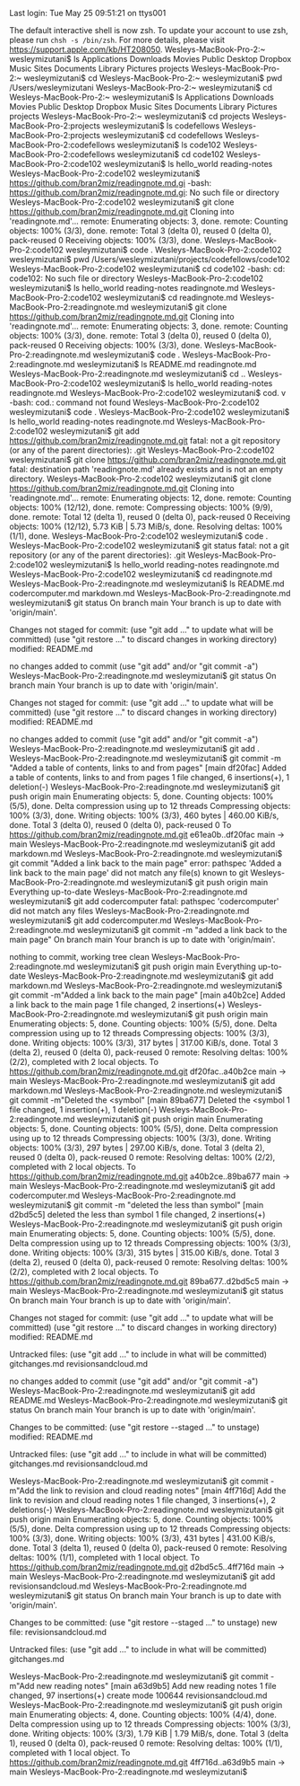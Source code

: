 Last login: Tue May 25 09:51:21 on ttys001

The default interactive shell is now zsh.
To update your account to use zsh, please run `chsh -s /bin/zsh`.
For more details, please visit https://support.apple.com/kb/HT208050.
Wesleys-MacBook-Pro-2:~ wesleymizutani$ ls
Applications	Downloads	Movies		Public
Desktop		Dropbox		Music		Sites
Documents	Library		Pictures	projects
Wesleys-MacBook-Pro-2:~ wesleymizutani$ cd
Wesleys-MacBook-Pro-2:~ wesleymizutani$ pwd
/Users/wesleymizutani
Wesleys-MacBook-Pro-2:~ wesleymizutani$ cd
Wesleys-MacBook-Pro-2:~ wesleymizutani$ ls
Applications	Downloads	Movies		Public
Desktop		Dropbox		Music		Sites
Documents	Library		Pictures	projects
Wesleys-MacBook-Pro-2:~ wesleymizutani$ cd projects
Wesleys-MacBook-Pro-2:projects wesleymizutani$ ls
codefellows
Wesleys-MacBook-Pro-2:projects wesleymizutani$ cd codefellows
Wesleys-MacBook-Pro-2:codefellows wesleymizutani$ ls
code102
Wesleys-MacBook-Pro-2:codefellows wesleymizutani$ cd code102
Wesleys-MacBook-Pro-2:code102 wesleymizutani$ ls
hello_world	reading-notes
Wesleys-MacBook-Pro-2:code102 wesleymizutani$ https://github.com/bran2miz/readingnote.md.gi
-bash: https://github.com/bran2miz/readingnote.md.gi: No such file or directory
Wesleys-MacBook-Pro-2:code102 wesleymizutani$ git clone https://github.com/bran2miz/readingnote.md.git
Cloning into 'readingnote.md'...
remote: Enumerating objects: 3, done.
remote: Counting objects: 100% (3/3), done.
remote: Total 3 (delta 0), reused 0 (delta 0), pack-reused 0
Receiving objects: 100% (3/3), done.
Wesleys-MacBook-Pro-2:code102 wesleymizutani$ code .
Wesleys-MacBook-Pro-2:code102 wesleymizutani$ pwd
/Users/wesleymizutani/projects/codefellows/code102
Wesleys-MacBook-Pro-2:code102 wesleymizutani$ cd code102
-bash: cd: code102: No such file or directory
Wesleys-MacBook-Pro-2:code102 wesleymizutani$ ls
hello_world	reading-notes	readingnote.md
Wesleys-MacBook-Pro-2:code102 wesleymizutani$ cd readingnote.md
Wesleys-MacBook-Pro-2:readingnote.md wesleymizutani$ git clone https://github.com/bran2miz/readingnote.md.git
Cloning into 'readingnote.md'...
remote: Enumerating objects: 3, done.
remote: Counting objects: 100% (3/3), done.
remote: Total 3 (delta 0), reused 0 (delta 0), pack-reused 0
Receiving objects: 100% (3/3), done.
Wesleys-MacBook-Pro-2:readingnote.md wesleymizutani$ code .
Wesleys-MacBook-Pro-2:readingnote.md wesleymizutani$ ls
README.md	readingnote.md
Wesleys-MacBook-Pro-2:readingnote.md wesleymizutani$ cd ..
Wesleys-MacBook-Pro-2:code102 wesleymizutani$ ls
hello_world	reading-notes	readingnote.md
Wesleys-MacBook-Pro-2:code102 wesleymizutani$ cod. v
-bash: cod.: command not found
Wesleys-MacBook-Pro-2:code102 wesleymizutani$ code .
Wesleys-MacBook-Pro-2:code102 wesleymizutani$ ls
hello_world	reading-notes	readingnote.md
Wesleys-MacBook-Pro-2:code102 wesleymizutani$ git add https://github.com/bran2miz/readingnote.md.git
fatal: not a git repository (or any of the parent directories): .git
Wesleys-MacBook-Pro-2:code102 wesleymizutani$ git clone https://github.com/bran2miz/readingnote.md.git
fatal: destination path 'readingnote.md' already exists and is not an empty directory.
Wesleys-MacBook-Pro-2:code102 wesleymizutani$ git clone https://github.com/bran2miz/readingnote.md.git
Cloning into 'readingnote.md'...
remote: Enumerating objects: 12, done.
remote: Counting objects: 100% (12/12), done.
remote: Compressing objects: 100% (9/9), done.
remote: Total 12 (delta 1), reused 0 (delta 0), pack-reused 0
Receiving objects: 100% (12/12), 5.73 KiB | 5.73 MiB/s, done.
Resolving deltas: 100% (1/1), done.
Wesleys-MacBook-Pro-2:code102 wesleymizutani$ code .
Wesleys-MacBook-Pro-2:code102 wesleymizutani$ git status
fatal: not a git repository (or any of the parent directories): .git
Wesleys-MacBook-Pro-2:code102 wesleymizutani$ ls
hello_world	reading-notes	readingnote.md
Wesleys-MacBook-Pro-2:code102 wesleymizutani$ cd readingnote.md
Wesleys-MacBook-Pro-2:readingnote.md wesleymizutani$ ls
README.md		codercomputer.md	markdown.md
Wesleys-MacBook-Pro-2:readingnote.md wesleymizutani$ git status
On branch main
Your branch is up to date with 'origin/main'.

Changes not staged for commit:
  (use "git add <file>..." to update what will be committed)
  (use "git restore <file>..." to discard changes in working directory)
	modified:   README.md

no changes added to commit (use "git add" and/or "git commit -a")
Wesleys-MacBook-Pro-2:readingnote.md wesleymizutani$ git status
On branch main
Your branch is up to date with 'origin/main'.

Changes not staged for commit:
  (use "git add <file>..." to update what will be committed)
  (use "git restore <file>..." to discard changes in working directory)
	modified:   README.md

no changes added to commit (use "git add" and/or "git commit -a")
Wesleys-MacBook-Pro-2:readingnote.md wesleymizutani$ git add .
Wesleys-MacBook-Pro-2:readingnote.md wesleymizutani$ git commit -m "Added a table of contents, links to and from pages"
[main df20fac] Added a table of contents, links to and from pages
 1 file changed, 6 insertions(+), 1 deletion(-)
Wesleys-MacBook-Pro-2:readingnote.md wesleymizutani$ git push origin main
Enumerating objects: 5, done.
Counting objects: 100% (5/5), done.
Delta compression using up to 12 threads
Compressing objects: 100% (3/3), done.
Writing objects: 100% (3/3), 460 bytes | 460.00 KiB/s, done.
Total 3 (delta 0), reused 0 (delta 0), pack-reused 0
To https://github.com/bran2miz/readingnote.md.git
   e61ea0b..df20fac  main -> main
Wesleys-MacBook-Pro-2:readingnote.md wesleymizutani$ git add markdown.md
Wesleys-MacBook-Pro-2:readingnote.md wesleymizutani$ git commit "Added a link back to the main page"
error: pathspec 'Added a link back to the main page' did not match any file(s) known to git
Wesleys-MacBook-Pro-2:readingnote.md wesleymizutani$ git push origin main
Everything up-to-date
Wesleys-MacBook-Pro-2:readingnote.md wesleymizutani$ git add codercomputer
fatal: pathspec 'codercomputer' did not match any files
Wesleys-MacBook-Pro-2:readingnote.md wesleymizutani$ git add codercomputer.md
Wesleys-MacBook-Pro-2:readingnote.md wesleymizutani$ git commit -m "added a link back to the main page"
On branch main
Your branch is up to date with 'origin/main'.

nothing to commit, working tree clean
Wesleys-MacBook-Pro-2:readingnote.md wesleymizutani$ git push origin main
Everything up-to-date
Wesleys-MacBook-Pro-2:readingnote.md wesleymizutani$ git add markdown.md
Wesleys-MacBook-Pro-2:readingnote.md wesleymizutani$ git commit -m"Added a link back to the main page"
[main a40b2ce] Added a link back to the main page
 1 file changed, 2 insertions(+)
Wesleys-MacBook-Pro-2:readingnote.md wesleymizutani$ git push origin main
Enumerating objects: 5, done.
Counting objects: 100% (5/5), done.
Delta compression using up to 12 threads
Compressing objects: 100% (3/3), done.
Writing objects: 100% (3/3), 317 bytes | 317.00 KiB/s, done.
Total 3 (delta 2), reused 0 (delta 0), pack-reused 0
remote: Resolving deltas: 100% (2/2), completed with 2 local objects.
To https://github.com/bran2miz/readingnote.md.git
   df20fac..a40b2ce  main -> main
Wesleys-MacBook-Pro-2:readingnote.md wesleymizutani$ git add markdown.md
Wesleys-MacBook-Pro-2:readingnote.md wesleymizutani$ git commit -m"Deleted the <symbol"
[main 89ba677] Deleted the <symbol
 1 file changed, 1 insertion(+), 1 deletion(-)
Wesleys-MacBook-Pro-2:readingnote.md wesleymizutani$ git push origin main
Enumerating objects: 5, done.
Counting objects: 100% (5/5), done.
Delta compression using up to 12 threads
Compressing objects: 100% (3/3), done.
Writing objects: 100% (3/3), 297 bytes | 297.00 KiB/s, done.
Total 3 (delta 2), reused 0 (delta 0), pack-reused 0
remote: Resolving deltas: 100% (2/2), completed with 2 local objects.
To https://github.com/bran2miz/readingnote.md.git
   a40b2ce..89ba677  main -> main
Wesleys-MacBook-Pro-2:readingnote.md wesleymizutani$ git add codercomputer.md
Wesleys-MacBook-Pro-2:readingnote.md wesleymizutani$ git commit -m "deleted the less than symbol"
[main d2bd5c5] deleted the less than symbol
 1 file changed, 2 insertions(+)
Wesleys-MacBook-Pro-2:readingnote.md wesleymizutani$ git push origin main
Enumerating objects: 5, done.
Counting objects: 100% (5/5), done.
Delta compression using up to 12 threads
Compressing objects: 100% (3/3), done.
Writing objects: 100% (3/3), 315 bytes | 315.00 KiB/s, done.
Total 3 (delta 2), reused 0 (delta 0), pack-reused 0
remote: Resolving deltas: 100% (2/2), completed with 2 local objects.
To https://github.com/bran2miz/readingnote.md.git
   89ba677..d2bd5c5  main -> main
Wesleys-MacBook-Pro-2:readingnote.md wesleymizutani$ git status
On branch main
Your branch is up to date with 'origin/main'.

Changes not staged for commit:
  (use "git add <file>..." to update what will be committed)
  (use "git restore <file>..." to discard changes in working directory)
	modified:   README.md

Untracked files:
  (use "git add <file>..." to include in what will be committed)
	gitchanges.md
	revisionsandcloud.md

no changes added to commit (use "git add" and/or "git commit -a")
Wesleys-MacBook-Pro-2:readingnote.md wesleymizutani$ git add README.md
Wesleys-MacBook-Pro-2:readingnote.md wesleymizutani$ git status
On branch main
Your branch is up to date with 'origin/main'.

Changes to be committed:
  (use "git restore --staged <file>..." to unstage)
	modified:   README.md

Untracked files:
  (use "git add <file>..." to include in what will be committed)
	gitchanges.md
	revisionsandcloud.md

Wesleys-MacBook-Pro-2:readingnote.md wesleymizutani$ git commit -m"Add the link to revision and cloud reading notes"
[main 4ff716d] Add the link to revision and cloud reading notes
 1 file changed, 3 insertions(+), 2 deletions(-)
Wesleys-MacBook-Pro-2:readingnote.md wesleymizutani$ git push origin main
Enumerating objects: 5, done.
Counting objects: 100% (5/5), done.
Delta compression using up to 12 threads
Compressing objects: 100% (3/3), done.
Writing objects: 100% (3/3), 431 bytes | 431.00 KiB/s, done.
Total 3 (delta 1), reused 0 (delta 0), pack-reused 0
remote: Resolving deltas: 100% (1/1), completed with 1 local object.
To https://github.com/bran2miz/readingnote.md.git
   d2bd5c5..4ff716d  main -> main
Wesleys-MacBook-Pro-2:readingnote.md wesleymizutani$ git add revisionsandcloud.md
Wesleys-MacBook-Pro-2:readingnote.md wesleymizutani$ git status
On branch main
Your branch is up to date with 'origin/main'.

Changes to be committed:
  (use "git restore --staged <file>..." to unstage)
	new file:   revisionsandcloud.md

Untracked files:
  (use "git add <file>..." to include in what will be committed)
	gitchanges.md

Wesleys-MacBook-Pro-2:readingnote.md wesleymizutani$ git commit -m"Add new reading notes"
[main a63d9b5] Add new reading notes
 1 file changed, 97 insertions(+)
 create mode 100644 revisionsandcloud.md
Wesleys-MacBook-Pro-2:readingnote.md wesleymizutani$ git push origin main
Enumerating objects: 4, done.
Counting objects: 100% (4/4), done.
Delta compression using up to 12 threads
Compressing objects: 100% (3/3), done.
Writing objects: 100% (3/3), 1.79 KiB | 1.79 MiB/s, done.
Total 3 (delta 1), reused 0 (delta 0), pack-reused 0
remote: Resolving deltas: 100% (1/1), completed with 1 local object.
To https://github.com/bran2miz/readingnote.md.git
   4ff716d..a63d9b5  main -> main
Wesleys-MacBook-Pro-2:readingnote.md wesleymizutani$ 